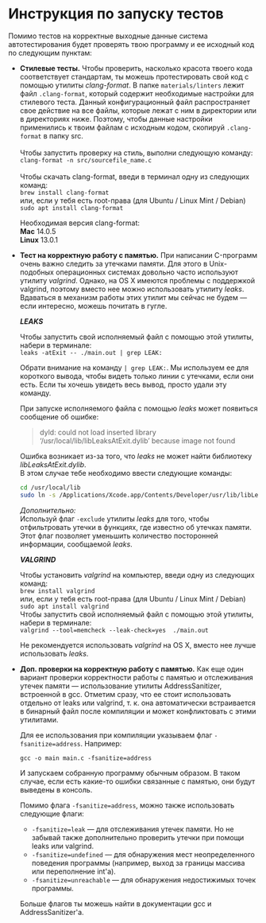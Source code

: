 # Инструкция по запуску тестов

Помимо тестов на корректные выходные данные система автотестирования будет проверять твою программу и ее исходный код по следующим пунктам:

* **Стилевые тесты.** Чтобы проверить, насколько красота твоего кода соответствует
  стандартам, ты можешь протестировать свой код с помощью утилиты _clang-format_. В папке ```materials/linters``` лежит файл ```.clang-format```, который содержит необходимые настройки для стилевого теста. Данный конфигурационный файл распространяет свое действие на все файлы, которые лежат с ним в директории или в директориях ниже. Поэтому, чтобы данные настройки применились к твоим файлам с исходным кодом, скопируй ```.clang-format``` в папку src. \
  \
  Чтобы запустить проверку на стиль, выполни следующую команду: \
  ```clang-format -n src/sourcefile_name.c``` \
  \
  Чтобы скачать clang-format, введи в терминал одну из следующих команд: \
  ```brew install clang-format``` \
  или, если у тебя есть root-права (для Ubuntu / Linux Mint / Debian) \
  ```sudo apt install clang-format```

  Необходимая версия clang-format: \
  **Mac** 14.0.5 \
  **Linux** 13.0.1


* **Тест на корректную работу с памятью.** При написании C-программ очень важно следить за утечками памяти. Для этого в Unix-подобных операционных системах довольно часто используют утилиту _valgrind_. Однако, на OS X имеются проблемы с поддержкой valgrind, поэтому вместо нее можно использовать утилиту _leaks_. Вдаваться в механизм работы этих утилит мы сейчас не будем — если интересно, можешь почитать в гугле.

  **_LEAKS_**
  
  Чтобы запустить свой исполняемый файл с помощью этой утилиты, набери в терминале: \
  ```leaks -atExit -- ./main.out | grep LEAK:```
  
  Обрати внимание на команду ```| grep LEAK:```. Мы используем ее для короткого вывода, чтобы видеть только линии с утечками, если они есть. Если ты хочешь увидеть весь вывод, просто удали эту команду. 

  При запуске исполняемого файла с помощью _leaks_ может появиться сообщение об ошибке:
  >dyld: could not load inserted library ‘/usr/local/lib/libLeaksAtExit.dylib’ because image not found
  
  Ошибка возникает из-за того, что _leaks_ не может найти библиотеку _libLeaksAtExit.dylib_. \
  В этом случае тебе необходимо ввести следующие команды:
  ```sh
  cd /usr/local/lib  
  sudo ln -s /Applications/Xcode.app/Contents/Developer/usr/lib/libLeaksAtExit.dylib
  ```

  _Дополнительно:_ \
  Используй флаг ```-exclude``` утилиты _leaks_ для того, чтобы отфильтровать утечки в функциях, где известно об утечках памяти. Этот флаг позволяет уменьшить количество посторонней информации, сообщаемой _leaks_.

  **_VALGRIND_**
  
  Чтобы установить _valgrind_ на компьютер, введи одну из следующих команд: \
  ```brew install valgrind``` \
  или, если у тебя есть root-права (для Ubuntu / Linux Mint / Debian) \
  ```sudo apt install valgrind``` \
  Чтобы запустить свой исполняемый файл с помощью этой утилиты, набери в терминале: \
  ```valgrind --tool=memcheck --leak-check=yes  ./main.out```

  Не рекомендуется использовать _valgrind_ на OS X, вместо нее лучше использовать _leaks_.
  

* **Доп. проверки на корректную работу с памятью.** Как еще один вариант проверки корректности работы с памятью и отслеживания утечек памяти — использование утилиты AddressSanitizer, встроенной в gcc. Отметим сразу, что ее стоит использовать отдельно от leaks или valgrind, т. к. она автоматически встраивается в бинарный файл после компиляции и может конфликтовать с этими утилитами.

  Для ее использования при компиляции указываем флаг `-fsanitize=address`. Например:
  ```
  gcc -o main main.c -fsanitize=address
  ```
  И запускаем собранную программу обычным образом. В таком случае, если есть какие-то ошибки связанные с памятью, они будут выведены в консоль.

  Помимо флага `-fsanitize=address`, можно также использовать следующие флаги:
  * `-fsanitize=leak` — для отслеживания утечек памяти. Но не забывай также дополнительно проверить утечки при помощи leaks или valgrind.
  * `-fsanitize=undefined` — для обнаружения мест неопределенного поведения программы (например, выход за границы массива или переполнение int'а).
  * `-fsanitize=unreachable` — для обнаружения недостижимых точек программы.

  Больше флагов ты можешь найти в документации gcc и AddressSanitizer'а.
